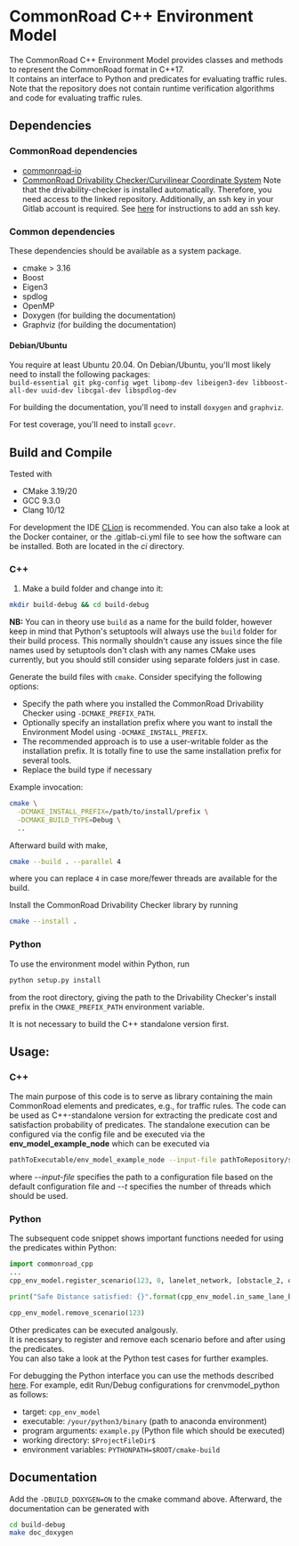 # CommonRoad C++ Environment Model

The CommonRoad C++ Environment Model provides classes and methods to represent the CommonRoad format in C++17.  
It contains an interface to Python and predicates for evaluating traffic rules.  
Note that the repository does not contain runtime verification algorithms and code for evaluating traffic rules.


## Dependencies

### CommonRoad dependencies

- [commonroad-io](https://gitlab.lrz.de/cps/commonroad-io)
- [CommonRoad Drivability Checker/Curvilinear Coordinate System](https://gitlab.lrz.de/cps/commonroad-drivability-checker) 
Note that the drivability-checker is installed automatically. Therefore, you need access to the linked repository. 
Additionally, an ssh key in your Gitlab account is required. 
See [here](https://docs.gitlab.com/ee/ssh/) for instructions to add an ssh key.

### Common dependencies

These dependencies should be available as a system package.

- cmake > 3.16
- Boost
- Eigen3
- spdlog
- OpenMP
- Doxygen (for building the documentation)
- Graphviz (for building the documentation)

#### Debian/Ubuntu

You require at least Ubuntu 20.04.
On Debian/Ubuntu, you'll most likely need to install the following packages:  
`build-essential git pkg-config wget libomp-dev libeigen3-dev libboost-all-dev uuid-dev libcgal-dev libspdlog-dev`

For building the documentation, you'll need to install `doxygen` and `graphviz`.

For test coverage, you'll need to install `gcovr`.

## Build and Compile

Tested with
- CMake 3.19/20
- GCC 9.3.0
- Clang 10/12

For development the IDE [CLion](https://www.jetbrains.com/clion) is recommended.
You can also take a look at the Docker container, or the .gitlab-ci.yml file to see how the software can be installed. Both are located in the *ci* directory.
  
### C++

1. Make a build folder and change into it:
```bash
mkdir build-debug && cd build-debug
```
**NB:** You can in theory use `build` as a name
for the build folder, however keep in mind that Python's setuptools will always use the `build` folder for
their build process.
This normally shouldn't cause any issues since the file names
used by setuptools don't clash with any names CMake uses currently, but you should still consider using separate folders just in case.


Generate the build files with `cmake`.
Consider specifying the following options:
 * Specify the path where you installed the CommonRoad Drivability Checker using `-DCMAKE_PREFIX_PATH`.
 * Optionally specify an installation prefix where you want to install the Environment Model
   using `-DCMAKE_INSTALL_PREFIX`.
 * The recommended approach is to use a user-writable folder as the installation prefix.
   It is totally fine to use the same installation prefix for several tools.
 * Replace the build type if necessary

Example invocation:
```bash
cmake \
  -DCMAKE_INSTALL_PREFIX=/path/to/install/prefix \
  -DCMAKE_BUILD_TYPE=Debug \
  ..
```

Afterward build with make,
```bash
cmake --build . --parallel 4
```
where you can replace `4` in case more/fewer threads are available for the build.

Install the CommonRoad Drivability Checker library by running
```bash
cmake --install .
```

### Python

To use the environment model within Python, run 
```bash
python setup.py install
```
from the root directory, giving the
path to the Drivability Checker's install prefix
in the `CMAKE_PREFIX_PATH` environment variable.

It is not necessary to build the C++ standalone version first.

## Usage:

### C++
The main purpose of this code is to serve as library containing the main CommonRoad elements and predicates, e.g., for traffic rules.
The code can be used as C++-standalone version for extracting the predicate cost and satisfaction probability of predicates.
The standalone execution can be configured via the config file and be executed via the **env_model_example_node** which can be executed via
```bash
pathToExecutable/env_model_example_node --input-file pathToRepository/src/commonroad_cpp/default_config.yaml --t 6
```
where *--input-file* specifies the path to a configuration file based on the default configuration file and *--t* specifies the number of threads which should be used.

### Python 
The subsequent code snippet shows important functions needed for using the predicates within Python:
```Python
import commonroad_cpp
...
cpp_env_model.register_scenario(123, 0, lanelet_network, [obstacle_2, obstacle_3], [obstacle_1])

print("Safe Distance satisfied: {}".format(cpp_env_model.in_same_lane_boolean_evaluation(123, 4, 1, 3)))

cpp_env_model.remove_scenario(123)
```
Other predicates can be executed analgously.   
It is necessary to register and remove each scenario before and after using the predicates.  
You can also take a look at the Python test cases for further examples.

For debugging the Python interface you can use the methods described [here](https://www.jetbrains.com/help/clion/debugging-python-extensions.html#debug-custom-py). 
For example, edit Run/Debug configurations for crenvmodel_python as follows:
- target: `cpp_env_model`
- executable: `/your/python3/binary` (path to anaconda environment)
- program arguments: `example.py` (Python file which should be executed)
- working directory: `$ProjectFileDir$`
- environment variables: `PYTHONPATH=$ROOT/cmake-build`

## Documentation
Add the `-DBUILD_DOXYGEN=ON` to the cmake command above.
Afterward, the documentation can be generated with
```bash
cd build-debug
make doc_doxygen
```
